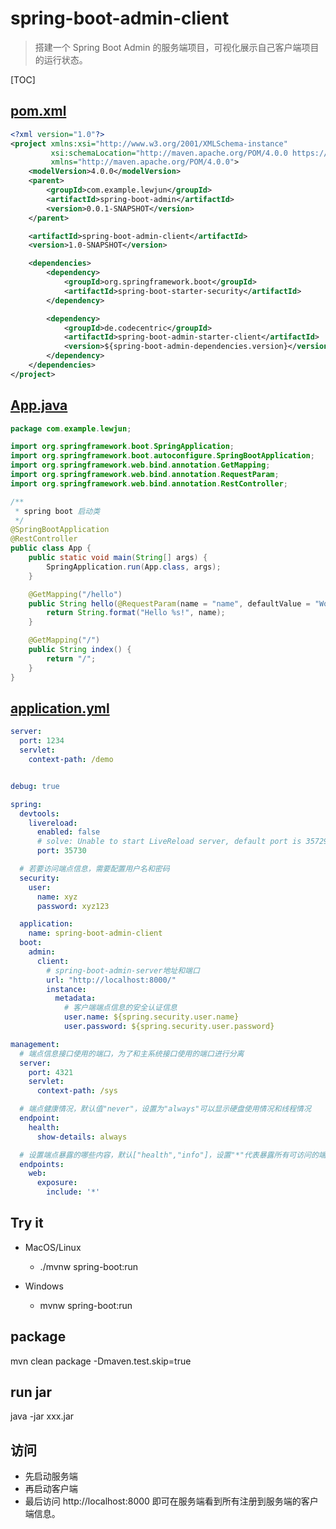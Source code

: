 # spring-boot-admin-client

> 搭建一个 Spring Boot Admin 的服务端项目，可视化展示自己客户端项目的运行状态。

[TOC]

## [pom.xml](pom.xml)

```xml
<?xml version="1.0"?>
<project xmlns:xsi="http://www.w3.org/2001/XMLSchema-instance"
         xsi:schemaLocation="http://maven.apache.org/POM/4.0.0 https://maven.apache.org/xsd/maven-4.0.0.xsd"
         xmlns="http://maven.apache.org/POM/4.0.0">
    <modelVersion>4.0.0</modelVersion>
    <parent>
        <groupId>com.example.lewjun</groupId>
        <artifactId>spring-boot-admin</artifactId>
        <version>0.0.1-SNAPSHOT</version>
    </parent>

    <artifactId>spring-boot-admin-client</artifactId>
    <version>1.0-SNAPSHOT</version>

    <dependencies>
        <dependency>
            <groupId>org.springframework.boot</groupId>
            <artifactId>spring-boot-starter-security</artifactId>
        </dependency>

        <dependency>
            <groupId>de.codecentric</groupId>
            <artifactId>spring-boot-admin-starter-client</artifactId>
            <version>${spring-boot-admin-dependencies.version}</version>
        </dependency>
    </dependencies>
</project>

```

## [App.java](src/main/java/com/example/lewjun/App.java)

```java
package com.example.lewjun;

import org.springframework.boot.SpringApplication;
import org.springframework.boot.autoconfigure.SpringBootApplication;
import org.springframework.web.bind.annotation.GetMapping;
import org.springframework.web.bind.annotation.RequestParam;
import org.springframework.web.bind.annotation.RestController;

/**
 * spring boot 启动类
 */
@SpringBootApplication
@RestController
public class App {
    public static void main(String[] args) {
        SpringApplication.run(App.class, args);
    }

    @GetMapping("/hello")
    public String hello(@RequestParam(name = "name", defaultValue = "World") String name) {
        return String.format("Hello %s!", name);
    }

    @GetMapping("/")
    public String index() {
        return "/";
    }
}
```

## [application.yml](src/main/resources/application.yml)

```yaml
server:
  port: 1234
  servlet:
    context-path: /demo


debug: true

spring:
  devtools:
    livereload:
      enabled: false
      # solve: Unable to start LiveReload server, default port is 35729
      port: 35730

  # 若要访问端点信息，需要配置用户名和密码
  security:
    user:
      name: xyz
      password: xyz123

  application:
    name: spring-boot-admin-client
  boot:
    admin:
      client:
        # spring-boot-admin-server地址和端口
        url: "http://localhost:8000/"
        instance:
          metadata:
            # 客户端端点信息的安全认证信息
            user.name: ${spring.security.user.name}
            user.password: ${spring.security.user.password}

management:
  # 端点信息接口使用的端口，为了和主系统接口使用的端口进行分离
  server:
    port: 4321
    servlet:
      context-path: /sys

  # 端点健康情况，默认值"never"，设置为"always"可以显示硬盘使用情况和线程情况
  endpoint:
    health:
      show-details: always

  # 设置端点暴露的哪些内容，默认["health","info"]，设置"*"代表暴露所有可访问的端点
  endpoints:
    web:
      exposure:
        include: '*'

```

## Try it

* MacOS/Linux
    * ./mvnw spring-boot:run

* Windows
    * mvnw spring-boot:run

## package

mvn clean package -Dmaven.test.skip=true

## run jar

java -jar xxx.jar

## 访问
* 先启动服务端
* 再启动客户端
* 最后访问 http://localhost:8000 即可在服务端看到所有注册到服务端的客户端信息。

